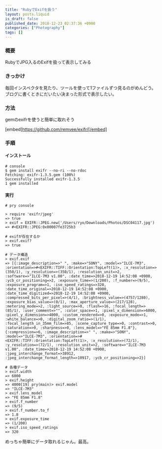 ```yaml
---
title: "RubyでExifを扱う"
layout: posts.liquid
is_draft: false
published_date: 2018-12-23 02:37:36 +0900
categories: ["Photography"]
tags: []
---
```


### 概要
RubyでJPG入るのExifを扱って表示してみる

### きっかけ
毎回インスペクタを見たり、ツールを使って1ファイルずつ見るのがめんどう。ブログに書くときにだいたい決まった形式で表示したい。

### 方法
gemのexifrを使うと簡単に取れそう

[embed]https://github.com/remvee/exifr/[/embed]

### 手順
#### インストール
    # console
    $ gem install exifr --no-ri --no-rdoc
    Fetching: exifr-1.3.5.gem (100%)
    Successfully installed exifr-1.3.5
    1 gem installed

#### 実行
    # pry console

    > require 'exifr/jpeg'
    => true
    > exif = EXIFR::JPEG.new('/Users/ryo/Downloads/Photos/DSC04117.jpg')
    => #<EXIFR::JPEG:0x00007fe3725b3

    # exifが存在するか
    > exif.exif?
    => true

    # データ構造
    > exif.exif
    => [{:image_description=>" ", :make=>"SONY", :model=>"ILCE-7M3", :orientation=>#<EXIFR::TIFF::Orientation:TopLeft(1)>, :x_resolution=>(350/1), :y_resolution=>(350/1), :resolution_unit=>2, :software=>"ILCE-7M3 v1.00", :date_time=>2018-12-19 14:52:08 +0900, :ycb_cr_positioning=>2, :exposure_time=>(1/200), :f_number=>(9/5), :exposure_program=>1, :iso_speed_ratings=>320, :date_time_original=>2018-12-19 14:52:08 +0900, :date_time_digitized=>2018-12-19 14:52:08 +0900, :compressed_bits_per_pixel=>(4/1), :brightness_value=>(4757/1280), :exposure_bias_value=>(0/1), :max_aperture_value=>(217/128), :metering_mode=>2, :light_source=>0, :flash=>16, :focal_length=>(85/1), :user_comment=>"", :color_space=>1, :pixel_x_dimension=>6000, :pixel_y_dimension=>4000, :custom_rendered=>0, :exposure_mode=>1, :white_balance=>0, :digital_zoom_ratio=>(1/1), :focal_length_in_35mm_film=>85, :scene_capture_type=>0, :contrast=>0, :saturation=>0, :sharpness=>0, :lens_model=>"FE 85mm F1.8"}, {:compression=>6, :image_description=>" ", :make=>"SONY", :model=>"ILCE-7M3", :orientation=>#<EXIFR::TIFF::Orientation:TopLeft(1)>, :x_resolution=>(72/1), :y_resolution=>(72/1), :resolution_unit=>2, :software=>"ILCE-7M3 v1.00", :date_time=>2018-12-19 14:52:08 +0900, :jpeg_interchange_format=>38912, :jpeg_interchange_format_length=>10917, :ycb_cr_positioning=>2}]

    # 各種データ
    > exif.width
    => 6000
    > exif.height
    => 4000[19] pry(main)> exif.model
    => "ILCE-7M3"
    > exif.lens_model
    => "FE 85mm F1.8"
    > exif.f_number
    => (9/5)
    > exif.f_number.to_f
    => 1.8
    > exif.exposure_time
    => (1/200)
    > exif.iso_speed_ratings
    => 320

めっちゃ簡単にデータ取れるじゃん。最高。


